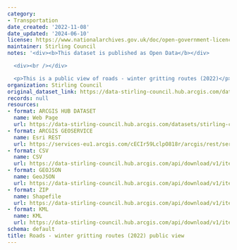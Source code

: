 ```yaml
---
category:
- Transportation
date_created: '2022-11-08'
date_updated: '2024-06-10'
license: https://www.nationalarchives.gov.uk/doc/open-government-licence/version/3/
maintainer: Stirling Council
notes: '<div><b>This dataset is published as Open Data</b></div>

  <div><br /></div>

  <p>This is a public view of roads - winter gritting routes (2022)</p>'
organization: Stirling Council
original_dataset_link: https://data-stirling-council.hub.arcgis.com/datasets/stirling-council::roads-winter-gritting-routes-2022-public-view
records: null
resources:
- format: ARCGIS HUB DATASET
  name: Web Page
  url: https://data-stirling-council.hub.arcgis.com/datasets/stirling-council::roads-winter-gritting-routes-2022-public-view
- format: ARCGIS GEOSERVICE
  name: Esri REST
  url: https://services-eu1.arcgis.com/cECIr59LclpO818r/arcgis/rest/services/Gritting_Routes_2022_view/FeatureServer/0
- format: CSV
  name: CSV
  url: https://data-stirling-council.hub.arcgis.com/api/download/v1/items/8bad93200d444861ba0363b87a610109/csv?layers=0
- format: GEOJSON
  name: GeoJSON
  url: https://data-stirling-council.hub.arcgis.com/api/download/v1/items/8bad93200d444861ba0363b87a610109/geojson?layers=0
- format: ZIP
  name: Shapefile
  url: https://data-stirling-council.hub.arcgis.com/api/download/v1/items/8bad93200d444861ba0363b87a610109/shapefile?layers=0
- format: KML
  name: KML
  url: https://data-stirling-council.hub.arcgis.com/api/download/v1/items/8bad93200d444861ba0363b87a610109/kml?layers=0
schema: default
title: Roads - winter gritting routes (2022) public view
---
```

